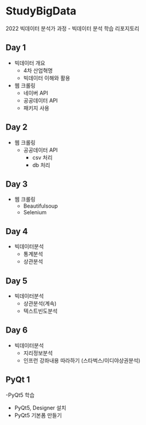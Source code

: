 # StudyBigData
2022 빅데이터 분석가 과정 - 빅데이터 분석 학습 리포지토리

## Day 1
- 빅데이터 개요
  - 4차 산업혁명
  - 빅데이터 이해와 활용
- 웹 크롤링
  - 네이버 API
  - 공공데이터 API
  - 패키지 사용

## Day 2
- 웹 크롤링
  - 공공데이터 API
    - csv 처리
    - db 처리

## Day 3
- 웹 크롤링
  - Beautifulsoup
  - Selenium


## Day 4
- 빅데이터분석
  - 통계분석
  - 상관분석


## Day 5
- 빅데이터분석
  - 상관분석(계속)
  - 텍스트빈도분석


## Day 6
- 빅데이터분석
  - 지리정보분석
  - 인프런 강좌내용 따라하기 (스타벅스/이디야상권분석)


## PyQt 1
-PyQt5 학습
  - PyQt5, Designer 설치
  - PyQt5 기본폼 만들기
